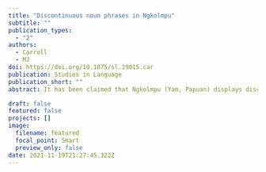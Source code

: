 ```yaml
---
title: "Discontinuous noun phrases in Ngkolmpu"
subtitle: ""
publication_types:
  - "2"
authors:
  - Carroll
  - MJ
doi: https://doi.org/10.1075/sl.19015.car
publication: Studies in Language
publication_short: ""
abstract: It has been claimed that Ngkolmpu (Yam, Papuan) displays discontinuous noun phrases (Donohue 2011). However, careful textual analysis of a corpus of naturalistic language reveals that, in practice, this is highly restricted. The data shows two relatively rare constructions which give rise to limited discontinuous structures. The first is an afterthought construction involving a full co-referential nominal constituent adjacent to the clause. This co-referential constituent is both syntactically and phonetically distinct from the main utterance. The other involves a topic marking demonstrative encliticised to verbs at the right edge of the clause interacting with general information-structural conditions on word order. This is the only true discontinuity found in the corpus and is restricted to demonstratives only. This paper clarifies a claim in the literature about the empirical facts of a specific language, Ngkolmpu, and adds a nuanced discussion of nominal discontinuity in a language of New Guinea.

draft: false
featured: false
projects: []
image:
  filename: featured
  focal_point: Smart
  preview_only: false
date: 2021-11-19T21:27:45.322Z
---
```

>
